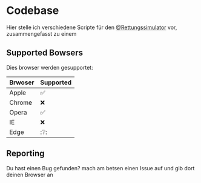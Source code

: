 # Codebase
Hier stelle ich verschiedene Scripte für den [@Rettungssimulator](https://github.com/Rettungssimulator) vor, zusammengefasst zu einem
## Supported Bowsers

Dies browser werden gesupportet:

| Brwoser | Supported          |
| ------- | ------------------ |
| Apple   | :white_check_mark: |
| Chrome  | :x:                |
| Opera   | :white_check_mark: |
| IE      | :x:                |
| Edge    | :❔:                |

## Reporting
Du hast einen Bug gefunden? mach am betsen einen Issue auf und gib dort deinen Browser an
